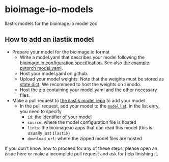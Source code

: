 # bioimage-io-models
Ilastik models for the bioimage.io model zoo

## How to add an ilastik model

- Prepare your model for the bioimage.io format
  - Write a model.yaml that describes your model following the [bioimage.io configuration specification](https://github.com/bioimage-io/configuration). 
  See also [the example pytorch model.yaml](https://github.com/bioimage-io/pytorch-bioimage-io/blob/master/specs/models/unet2d/nuclei_broad/UNet2DNucleiBroad.model.yaml).
  - Host your model.yaml on github.
  - Upload your model weights. Note that the weights must be stored as [state dict](https://pytorch.org/tutorials/beginner/saving_loading_models.html#save-load-state-dict-recommended). We recommend to host the weights on zenodo.
  - Host the zip containing your model.yaml and the other necessary files.
- Make a pull request to [the ilastik model repo](https://github.com/ilastik/bioimage-io-models) to add your model
  - In the pull request, add your model to the [`model` list](https://github.com/ilastik/bioimage-io-models/blob/master/manifest.bioimage.io.yaml#L24). In the list enry, you need to specify
    - `id`: the identifier of your model
    - `source`: where the model configuration file is hosted
    - `links`: the bioimage.io apps that can read this model (this is usually just `Ilastik`)
    - `download_url`: where the zipped model files are hosted

If you don't know how to proceed for any of these steps, please open an issue here or make a incomplete pull request and ask for help finishing it.

<!--
TODO:
- explain (or provide link) how to use the model checker locally to make sure the model works
- include a script with model checker that makes the model zip
- slightly unrelated: how do we specify arbitrary shapes in xy: https://github.com/hci-unihd/batchlib/blob/master/misc/models/torch/bioimageio/UNetCovidIf.model.yaml#L25
-->

